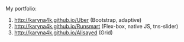 My portfolio:

1. http://karyna4k.github.io/Uber (Bootstrap, adaptive)
2. http://karyna4k.github.io/Runsmart (Flex-box, native JS, tns-slider)
3. http://karyna4k.github.io/Alisayed (Grid)

